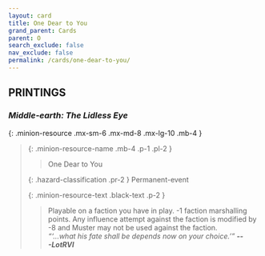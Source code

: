 ```yaml
---
layout: card
title: One Dear to You
grand_parent: Cards
parent: O
search_exclude: false
nav_exclude: false
permalink: /cards/one-dear-to-you/
---
```


## PRINTINGS


### _Middle-earth: The Lidless Eye_

{: .minion-resource .mx-sm-6 .mx-md-8 .mx-lg-10 .mb-4 }
> {: .minion-resource-name .mb-4 .p-1 .pl-2 }
> > <div class="hazard-mp"></div>
> > <div class="card-name">One Dear to You</div>
>
> {: .hazard-classification .pr-2 }
> Permanent-event
>
> {: .minion-resource-text .black-text .p-2 }
> > Playable on a faction you have in play. -1 faction marshalling points. Any influence attempt against the faction is modified by -8 and Muster may not be used against the faction.   <br>_“‘...what his fate shall be depends now on your choice.’”_ ***---&#65279;LotRVI*** 
> 
